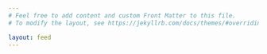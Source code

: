 ```yaml
---
# Feel free to add content and custom Front Matter to this file.
# To modify the layout, see https://jekyllrb.com/docs/themes/#overriding-theme-defaults

layout: feed
---
```

